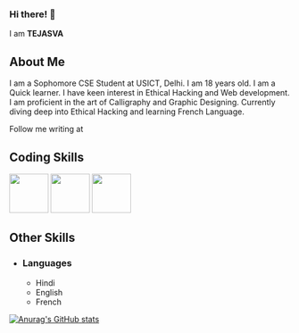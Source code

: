 ### Hi there! 👋

I am **TEJASVA**

## About Me

I am a Sophomore CSE Student at USICT, Delhi. I am 18 years old. I am a Quick learner. I have keen interest in Ethical Hacking and Web development. I am proficient in the art of Calligraphy and Graphic Designing. Currently diving deep into Ethical Hacking and learning French Language.

Follow me writing at[]()

## Coding Skills

<p>
  <img src="https://upload.wikimedia.org/wikipedia/commons/c/c3/Python-logo-notext.svg" height="70px"/>
  <img src="https://www.wired.com/images_blogs/business/2011/08/HTML5_Logo_512.png" height="70px">
 <img src="https://download.logo.wine/logo/MySQL/MySQL-Logo.wine.png" height="70px">
</p>

## Other Skills

- ### Languages
   - Hindi
   - English
   - French
   
 [![Anurag's GitHub stats](https://github-readme-stats.vercel.app/api?username=Tejasva1701)](https://github.com/anuraghazra/github-readme-stats)

